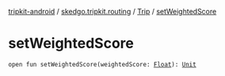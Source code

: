 [tripkit-android](../../index.md) / [skedgo.tripkit.routing](../index.md) / [Trip](index.md) / [setWeightedScore](./set-weighted-score.md)

# setWeightedScore

`open fun setWeightedScore(weightedScore: `[`Float`](https://kotlinlang.org/api/latest/jvm/stdlib/kotlin/-float/index.html)`): `[`Unit`](https://kotlinlang.org/api/latest/jvm/stdlib/kotlin/-unit/index.html)